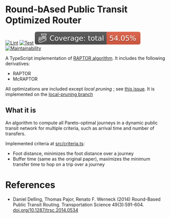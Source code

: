 # Round-bAsed Public Transit Optimized Router

[![Lint](https://github.com/Cata-Dev/RAPTOR/actions/workflows/lint.yml/badge.svg?branch=main)](https://github.com/Cata-Dev/RAPTOR/actions/workflows/lint.yml)
[![Test](https://github.com/Cata-Dev/RAPTOR/actions/workflows/test.yml/badge.svg?branch=main)](https://github.com/Cata-Dev/RAPTOR/actions/workflows/test.yml)
![Coverage: total](./badges/coverage-total.svg)
[![Maintainability](https://qlty.sh/badges/5bb9d02c-a878-4bab-807f-04cc28bb7520/maintainability.svg)](https://qlty.sh/gh/Cata-Dev/projects/RAPTOR)

A TypeScript implementation of [RAPTOR algorithm](https://pubsonline.informs.org/doi/10.1287/trsc.2014.0534).
It includes the following derivatives:

- RAPTOR
- McRAPTOR

All optimizations are included except _local pruning_ ; see [this issue](https://github.com/Cata-Dev/RAPTOR/issues/63).
It is implemented on the [local-pruning branch](https://github.com/Cata-Dev/RAPTOR/tree/local-pruning)

## What it is

An algorithm to compute all Pareto-optimal journeys in a dynamic public transit network for multiple criteria, such as arrival time and number of transfers.

Implemented criteria at [src/criteria.ts](./src/criteria.ts):

- Foot distance, minimizes the foot distance over a journey
- Buffer time (same as the original paper), maximizes the minimum transfer time to hop on a trip over a journey

# References

- Daniel Delling, Thomas Pajor, Renato F. Werneck (2014) Round-Based Public Transit Routing. Transportation Science 49(3):591-604. [doi.org/10.1287/trsc.2014.0534](https://doi.org/10.1287/trsc.2014.0534)
